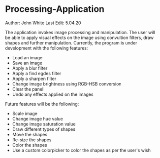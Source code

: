 # Processing-Application
Author: John White
Last Edit: 5.04.20

The application invokes image processing and manipulation. The user will be able to apply visual effects on the image using convultion filters, draw shapes and further manipulation. Currently, the program is under development with the following features:

- Load an image
- Save an image
- Apply a blur filter 
- Apply a find egdes filter
- Apply a sharpen filter
- Change image brightness using RGB-HSB conversion
- Clear the panel
- Undo any effects applied on the images

Future features will be the following: 

- Scale image
- Change image hue value
- Change image saturation value
- Draw different types of shapes
- Move the shapes
- Re-size the shapes
- Color the shapes
- Use a custom colorpicker to color the shapes as per the user's wish
